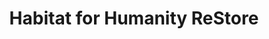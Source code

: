 ---
title: "Habitat for Humanity ReStore"
url: /milton/habitat-for-humanity-restore/
shop: charity
---